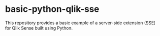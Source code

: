 # basic-python-qlik-sse
This repository provides a basic example of a server-side extension (SSE) for Qlik Sense built using Python.
